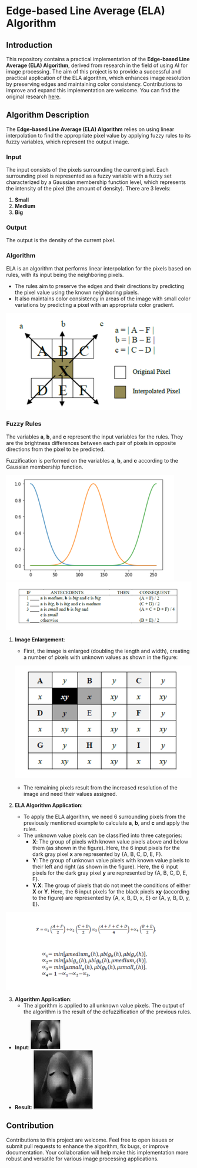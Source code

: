 # Edge-based Line Average (ELA) Algorithm

## Introduction
This repository contains a practical implementation of the **Edge-based Line Average (ELA) Algorithm**, derived from research in the field of using AI for image processing. The aim of this project is to provide a successful and practical application of the ELA algorithm, which enhances image resolution by preserving edges and maintaining color consistency. Contributions to improve and expand this implementation are welcome. You can find the original research [here]([RESEARCH_LINK](https://www.researchgate.net/publication/339208030_Fuzzy_Logic_Applied_to_Improvement_of_Image_Resolution_using_Gaussian_Membership_Functions)).

## Algorithm Description

The **Edge-based Line Average (ELA) Algorithm** relies on using linear interpolation to find the appropriate pixel value by applying fuzzy rules to its fuzzy variables, which represent the output image.

### Input
The input consists of the pixels surrounding the current pixel. Each surrounding pixel is represented as a fuzzy variable with a fuzzy set characterized by a Gaussian membership function level, which represents the intensity of the pixel (the amount of density). There are 3 levels:
1. **Small**
2. **Medium**
3. **Big**

### Output
The output is the density of the current pixel.

### Algorithm
ELA is an algorithm that performs linear interpolation for the pixels based on rules, with its input being the neighboring pixels.

- The rules aim to preserve the edges and their directions by predicting the pixel value using the known neighboring pixels.
- It also maintains color consistency in areas of the image with small color variations by predicting a pixel with an appropriate color gradient.

![Image Enlargement](images/im1.png)

### Fuzzy Rules

The variables **a**, **b**, and **c** represent the input variables for the rules. They are the brightness differences between each pair of pixels in opposite directions from the pixel to be predicted.

Fuzzification is performed on the variables **a**, **b**, and **c** according to the Gaussian membership function.

![Image Enlargement](images/im2.png)
![Image Enlargement](images/im3.png)


1. **Image Enlargement**:
   - First, the image is enlarged (doubling the length and width), creating a number of pixels with unknown values as shown in the figure:

   ![Image Enlargement](images/im4.png)

   - The remaining pixels result from the increased resolution of the image and need their values assigned.
   
2. **ELA Algorithm Application**:
   - To apply the ELA algorithm, we need 6 surrounding pixels from the previously mentioned example to calculate **a**, **b**, and **c** and apply the rules.
   - The unknown value pixels can be classified into three categories:
     - **X**: The group of pixels with known value pixels above and below them (as shown in the figure). Here, the 6 input pixels for the dark gray pixel **x** are represented by {A, B, C, D, E, F}.
     - **Y**: The group of unknown value pixels with known value pixels to their left and right (as shown in the figure). Here, the 6 input pixels for the dark gray pixel **y** are represented by {A, B, C, D, E, F}.
     - **Y.X**: The group of pixels that do not meet the conditions of either **X** or **Y**. Here, the 6 input pixels for the black pixels **xy** (according to the figure) are represented by {A, x, B, D, x, E} or {A, y, B, D, y, E}.

![Image Enlargement](images/im5.png)

3. **Algorithm Application**:
   - The algorithm is applied to all unknown value pixels. The output of the algorithm is the result of the defuzzification of the previous rules.

- **Input**:
![Image Enlargement](images/input.jpg)
- **Result**:
![Image Enlargement](images/result.jpg)

## Contribution
Contributions to this project are welcome. Feel free to open issues or submit pull requests to enhance the algorithm, fix bugs, or improve documentation. Your collaboration will help make this implementation more robust and versatile for various image processing applications.
